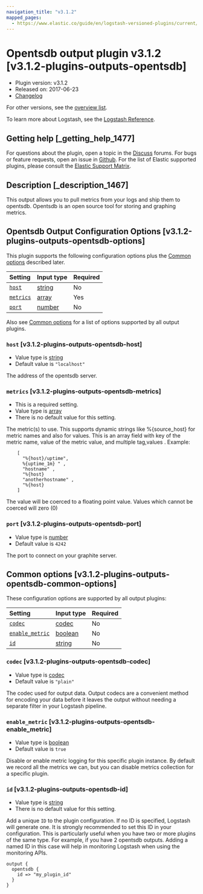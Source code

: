 ```yaml
---
navigation_title: "v3.1.2"
mapped_pages:
  - https://www.elastic.co/guide/en/logstash-versioned-plugins/current/v3.1.2-plugins-outputs-opentsdb.html
---
```


# Opentsdb output plugin v3.1.2 [v3.1.2-plugins-outputs-opentsdb]

* Plugin version: v3.1.2
* Released on: 2017-06-23
* [Changelog](https://github.com/logstash-plugins/logstash-output-opentsdb/blob/v3.1.2/CHANGELOG.md)

For other versions, see the [overview list](output-opentsdb-index.md).

To learn more about Logstash, see the [Logstash Reference](https://www.elastic.co/guide/en/logstash/current/index.html).

## Getting help [_getting_help_1477]

For questions about the plugin, open a topic in the [Discuss](http://discuss.elastic.co) forums. For bugs or feature requests, open an issue in [Github](https://github.com/logstash-plugins/logstash-output-opentsdb). For the list of Elastic supported plugins, please consult the [Elastic Support Matrix](https://www.elastic.co/support/matrix#matrix_logstash_plugins).

## Description [_description_1467]

This output allows you to pull metrics from your logs and ship them to opentsdb. Opentsdb is an open source tool for storing and graphing metrics.

## Opentsdb Output Configuration Options [v3.1.2-plugins-outputs-opentsdb-options]

This plugin supports the following configuration options plus the [Common options](v3-1-2-plugins-outputs-opentsdb.md#v3.1.2-plugins-outputs-opentsdb-common-options) described later.

| Setting | Input type | Required |
| :- | :- | :- |
| [`host`](v3-1-2-plugins-outputs-opentsdb.md#v3.1.2-plugins-outputs-opentsdb-host) | [string](/lsr/value-types.md#string) | No |
| [`metrics`](v3-1-2-plugins-outputs-opentsdb.md#v3.1.2-plugins-outputs-opentsdb-metrics) | [array](/lsr/value-types.md#array) | Yes |
| [`port`](v3-1-2-plugins-outputs-opentsdb.md#v3.1.2-plugins-outputs-opentsdb-port) | [number](/lsr/value-types.md#number) | No |

Also see [Common options](v3-1-2-plugins-outputs-opentsdb.md#v3.1.2-plugins-outputs-opentsdb-common-options) for a list of options supported by all output plugins.

### `host` [v3.1.2-plugins-outputs-opentsdb-host]

* Value type is [string](/lsr/value-types.md#string)
* Default value is `"localhost"`

The address of the opentsdb server.

### `metrics` [v3.1.2-plugins-outputs-opentsdb-metrics]

* This is a required setting.
* Value type is [array](/lsr/value-types.md#array)
* There is no default value for this setting.

The metric(s) to use. This supports dynamic strings like %{source\_host} for metric names and also for values. This is an array field with key of the metric name, value of the metric value, and multiple tag,values . Example:

```
    [
      "%{host}/uptime",
      %{uptime_1m} " ,
      "hostname" ,
      "%{host}
      "anotherhostname" ,
      "%{host}
    ]
```

The value will be coerced to a floating point value. Values which cannot be coerced will zero (0)

### `port` [v3.1.2-plugins-outputs-opentsdb-port]

* Value type is [number](/lsr/value-types.md#number)
* Default value is `4242`

The port to connect on your graphite server.

## Common options [v3.1.2-plugins-outputs-opentsdb-common-options]

These configuration options are supported by all output plugins:

| Setting | Input type | Required |
| :- | :- | :- |
| [`codec`](v3-1-2-plugins-outputs-opentsdb.md#v3.1.2-plugins-outputs-opentsdb-codec) | [codec](/lsr/value-types.md#codec) | No |
| [`enable_metric`](v3-1-2-plugins-outputs-opentsdb.md#v3.1.2-plugins-outputs-opentsdb-enable_metric) | [boolean](/lsr/value-types.md#boolean) | No |
| [`id`](v3-1-2-plugins-outputs-opentsdb.md#v3.1.2-plugins-outputs-opentsdb-id) | [string](/lsr/value-types.md#string) | No |

### `codec` [v3.1.2-plugins-outputs-opentsdb-codec]

* Value type is [codec](/lsr/value-types.md#codec)
* Default value is `"plain"`

The codec used for output data. Output codecs are a convenient method for encoding your data before it leaves the output without needing a separate filter in your Logstash pipeline.

### `enable_metric` [v3.1.2-plugins-outputs-opentsdb-enable_metric]

* Value type is [boolean](/lsr/value-types.md#boolean)
* Default value is `true`

Disable or enable metric logging for this specific plugin instance. By default we record all the metrics we can, but you can disable metrics collection for a specific plugin.

### `id` [v3.1.2-plugins-outputs-opentsdb-id]

* Value type is [string](/lsr/value-types.md#string)
* There is no default value for this setting.

Add a unique `ID` to the plugin configuration. If no ID is specified, Logstash will generate one. It is strongly recommended to set this ID in your configuration. This is particularly useful when you have two or more plugins of the same type. For example, if you have 2 opentsdb outputs. Adding a named ID in this case will help in monitoring Logstash when using the monitoring APIs.

```
output {
  opentsdb {
    id => "my_plugin_id"
  }
}
```

